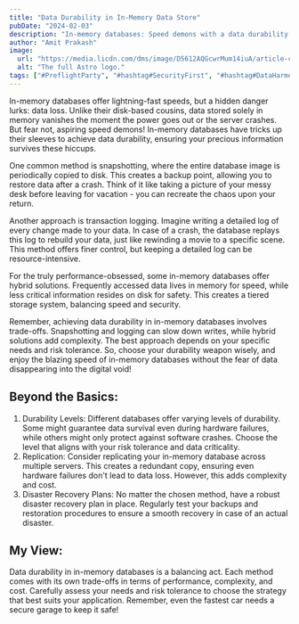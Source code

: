 ```yaml
---
title: "Data Durability in In-Memory Data Store"
pubDate: "2024-02-03"
description: "In-memory databases: Speed demons with a data durability dilemma. Conquer crashes with snapshots, logs, or hybrids, but choose wisely - speed or safety first?"
author: "Amit Prakash"
image:
  url: "https://media.licdn.com/dms/image/D5612AQGcwrMum14iuA/article-cover_image-shrink_720_1280/0/1706899495898?e=1712188800&v=beta&t=yI7aHw6OVY973CWDIlQEG-1l69DrsncPXcJiYi63Ruc"
  alt: "The full Astro logo."
tags: ["#PreflightParty", "#hashtag#SecurityFirst", "#hashtag#DataHarmony", "#hashtag#NoMoreWebWalls"]
---
```


In-memory databases offer lightning-fast speeds, but a hidden danger lurks: data loss. Unlike their disk-based cousins, data stored solely in memory vanishes the moment the power goes out or the server crashes. But fear not, aspiring speed demons! In-memory databases have tricks up their sleeves to achieve data durability, ensuring your precious information survives these hiccups.


One common method is snapshotting, where the entire database image is periodically copied to disk. This creates a backup point, allowing you to restore data after a crash. Think of it like taking a picture of your messy desk before leaving for vacation - you can recreate the chaos upon your return.


Another approach is transaction logging. Imagine writing a detailed log of every change made to your data. In case of a crash, the database replays this log to rebuild your data, just like rewinding a movie to a specific scene. This method offers finer control, but keeping a detailed log can be resource-intensive.


For the truly performance-obsessed, some in-memory databases offer hybrid solutions. Frequently accessed data lives in memory for speed, while less critical information resides on disk for safety. This creates a tiered storage system, balancing speed and security.


Remember, achieving data durability in in-memory databases involves trade-offs. Snapshotting and logging can slow down writes, while hybrid solutions add complexity. The best approach depends on your specific needs and risk tolerance. So, choose your durability weapon wisely, and enjoy the blazing speed of in-memory databases without the fear of data disappearing into the digital void!


## Beyond the Basics:
1. Durability Levels: Different databases offer varying levels of durability. Some might guarantee data survival even during hardware failures, while others might only protect against software crashes. Choose the level that aligns with your risk tolerance and data criticality.
2. Replication: Consider replicating your in-memory database across multiple servers. This creates a redundant copy, ensuring even hardware failures don't lead to data loss. However, this adds complexity and cost.
3. Disaster Recovery Plans: No matter the chosen method, have a robust disaster recovery plan in place. Regularly test your backups and restoration procedures to ensure a smooth recovery in case of an actual disaster.

## My View:
Data durability in in-memory databases is a balancing act. Each method comes with its own trade-offs in terms of performance, complexity, and cost. Carefully assess your needs and risk tolerance to choose the strategy that best suits your application. Remember, even the fastest car needs a secure garage to keep it safe!